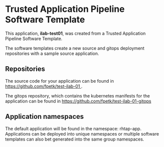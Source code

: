 # Trusted Application Pipeline Software Template

This application, **ilab-test01**, was created from a Trusted Application Pipeline Software Template.

The software templates create a new source and gitops deployment repositories with a sample source application. 

## Repositories

The source code for your application can be found in [https://github.com/fpetk/test-ilab-01 ](https://github.com/fpetk/test-ilab-01 ).
 
The gitops repository, which contains the kubernetes manifests for the application can be found in 
[https://github.com/fpetk/test-ilab-01-gitops ](https://github.com/fpetk/test-ilab-01-gitops ) 

## Application namespaces 

The default application will be found in the namespace: rhtap-app. Applications can be deployed into unique namespaces or multiple software templates can also bet generated into the same group namespaces.  